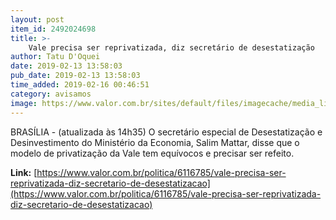 ```yaml
---
layout: post
item_id: 2492024698
title: >-
    Vale precisa ser reprivatizada, diz secretário de desestatização
author: Tatu D'Oquei
date: 2019-02-13 13:58:03
pub_date: 2019-02-13 13:58:03
time_added: 2019-02-16 00:46:51
category: avisamos
image: https://www.valor.com.br/sites/default/files/imagecache/media_library_big_horizontal/fotoweb/recep____o_sede_da_vale_rio_ag__ncia_vale.jpg
---
```


BRASÍLIA - (atualizada às 14h35) O secretário especial de Desestatização e Desinvestimento do Ministério da Economia, Salim Mattar, disse que o modelo de privatização da Vale tem equívocos e precisar ser refeito.

**Link:** [https://www.valor.com.br/politica/6116785/vale-precisa-ser-reprivatizada-diz-secretario-de-desestatizacao](https://www.valor.com.br/politica/6116785/vale-precisa-ser-reprivatizada-diz-secretario-de-desestatizacao)

